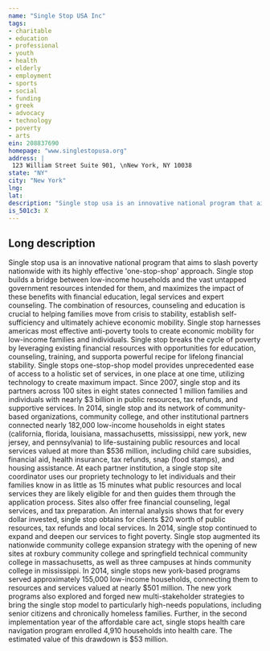 ```yaml
---
name: "Single Stop USA Inc"
tags:
- charitable
- education
- professional
- youth
- health
- elderly
- employment
- sports
- social
- funding
- greek
- advocacy
- technology
- poverty
- arts
ein: 208837690
homepage: "www.singlestopusa.org"
address: |
 123 William Street Suite 901, \nNew York, NY 10038
state: "NY"
city: "New York"
lng: 
lat: 
description: "Single stop usa is an innovative national program that aims to slash poverty nationwide with its highly effective 'one-stop-shop' approach. See schedule o. "
is_501c3: X
---
```


## Long description

Single stop usa is an innovative national program that aims to slash poverty nationwide with its highly effective 'one-stop-shop' approach. Single stop builds a bridge between low-income households and the vast untapped government resources intended for them, and maximizes the impact of these benefits with financial education, legal services and expert counseling. The combination of resources, counseling and education is crucial to helping families move from crisis to stability, establish self-sufficiency and ultimately achieve economic mobility. Single stop harnesses americas most effective anti-poverty tools to create economic mobility for low-income families and individuals. Single stop breaks the cycle of poverty by leveraging existing financial resources with opportunities for education, counseling, training, and supporta powerful recipe for lifelong financial stability. Single stops one-stop-shop model provides unprecedented ease of access to a holistic set of services, in one place at one time, utilizing technology to create maximum impact. Since 2007, single stop and its partners across 100 sites in eight states connected 1 million families and individuals with nearly $3 billion in public resources, tax refunds, and supportive services. In 2014, single stop and its network of community-based organizations, community college, and other institutional partners connected nearly 182,000 low-income households in eight states (california, florida, louisiana, massachusetts, mississippi, new york, new jersey, and pennsylvania) to life-sustaining public resources and local services valued at more than $536 million, including child care subsidies, financial aid, health insurance, tax refunds, snap (food stamps), and housing assistance. At each partner institution, a single stop site coordinator uses our propriety technology to let individuals and their families know in as little as 15 minutes what public resources and local services they are likely eligible for and then guides them through the application process. Sites also offer free financial counseling, legal services, and tax preparation. An internal analysis shows that for every dollar invested, single stop obtains for clients $20 worth of public resources, tax refunds and local services. In 2014, single stop continued to expand and deepen our services to fight poverty. Single stop augmented its nationwide community college expansion strategy with the opening of new sites at roxbury community college and springfield technical community college in massachusetts, as well as three campuses at hinds community college in mississippi. In 2014, single stops new york-based programs served approximately 155,000 low-income households, connecting them to resources and services valued at nearly $501 million. The new york programs also explored and forged new multi-stakeholder strategies to bring the single stop model to particularly high-needs populations, including senior citizens and chronically homeless families. Further, in the second implementation year of the affordable care act, single stops health care navigation program enrolled 4,910 households into health care. The estimated value of this drawdown is $53 million. 
